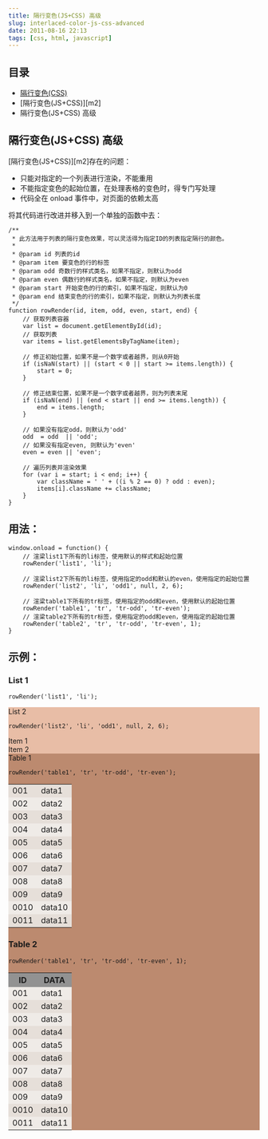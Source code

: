```yaml
---
title: 隔行变色(JS+CSS) 高级
slug: interlaced-color-js-css-advanced
date: 2011-08-16 22:13
tags: [css, html, javascript]
---
```


目录
------

 - [隔行变色(CSS)][m1]
 - [隔行变色(JS+CSS)][m2]
 - 隔行变色(JS+CSS) 高级

隔行变色(JS+CSS) 高级
---------------------------

[隔行变色(JS+CSS)][m2]存在的问题：

 - 只能对指定的一个列表进行渲染，不能重用
 - 不能指定变色的起始位置，在处理表格的变色时，得专门写处理
 - 代码全在 onload 事件中，对页面的依赖太高

将其代码进行改进并移入到一个单独的函数中去：

    /**
     * 此方法用于列表的隔行变色效果，可以灵活得为指定ID的列表指定隔行的颜色。
     *
     * @param id 列表的id
     * @param item 要变色的行的标签
     * @param odd 奇数行的样式类名，如果不指定，则默认为odd
     * @param even 偶数行的样式类名，如果不指定，则默认为even
     * @param start 开始变色的行的索引，如果不指定，则默认为0
     * @param end 结束变色的行的索引，如果不指定，则默认为列表长度
     */
    function rowRender(id, item, odd, even, start, end) {
        // 获取列表容器
        var list = document.getElementById(id);
        // 获取列表
        var items = list.getElementsByTagName(item);
        
        // 修正初始位置，如果不是一个数字或者越界，则从0开始
        if (isNaN(start) || (start < 0 || start >= items.length)) {
            start = 0;
        }
        
        // 修正结束位置，如果不是一个数字或者越界，则为列表末尾
        if (isNaN(end) || (end < start || end >= items.length)) {
            end = items.length;
        }
        
        // 如果没有指定odd，则默认为'odd'
        odd  = odd  || 'odd';
        // 如果没有指定even, 则默认为'even'
        even = even || 'even'; 
        
        // 遍历列表并渲染效果
        for (var i = start; i < end; i++) {
            var className = ' ' + ((i % 2 == 0) ? odd : even);
            items[i].className += className;
        }
    }

用法：
--------

    window.onload = function() {
        // 渲梁list1下所有的li标签，使用默认的样式和起始位置
        rowRender('list1', 'li');

        // 渲梁list2下所有的li标签，使用指定的odd和默认的even，使用指定的起始位置
        rowRender('list2', 'li', 'odd1', null, 2, 6);

        // 渲梁table1下所有的tr标签，使用指定的odd和even，使用默认的起始位置
        rowRender('table1', 'tr', 'tr-odd', 'tr-even');
        // 渲梁table2下所有的tr标签，使用指定的odd和even，使用指定的起始位置
        rowRender('table2', 'tr', 'tr-odd', 'tr-even', 1);
    }

示例：
--------

### List 1

`rowRender('list1', 'li');`

<ul id="list1" style="list-style-type: none; padding: 0px; margin: 0px;">
	<li class="odd"  style="background-color: #e8bda6;>Item 1</li>
	<li class="even" style="background-color: #e8aa89;>Item 2</li>
	<li class="odd"  style="background-color: #e8bda6;>Item 3</li>
	<li class="even" style="background-color: #e8aa89;>Item 4</li>
	<li class="odd"  style="background-color: #e8bda6;>Item 5</li>
	<li class="even" style="background-color: #e8aa89;>Item 6</li>
	<li class="odd"  style="background-color: #e8bda6;>Item 7</li>
	<li class="even" style="background-color: #e8aa89;>Item 8</li>
	<li class="odd"  style="background-color: #e8bda6;>Item 9</li>
	<li class="even" style="background-color: #e8aa89;>Item 10</li>
	<li class="odd"  style="background-color: #e8bda6;>Item 11</li>
</ul>

### List 2

`rowRender('list2', 'li', 'odd1', null, 2, 6);`

<ul id="list2" style="list-style-type: none; padding: 0px; margin: 0px;">
    <li>Item 1</li>
    <li>Item 2</li>
	<li class="odd1" style="background-color: #bc8a6f;>Item 3
	<li class="even" style="background-color: #e8aa89;>Item 4
	<li class="odd1" style="background-color: #bc8a6f;>Item 5
	<li class="even" style="background-color: #e8aa89;>Item 6
    <li>Item 7</li>
    <li>Item 8</li>
    <li>Item 9</li>
    <li>Item 10</li>
    <li>Item 11</li>
</ul>

### Table 1

`rowRender('table1', 'tr', 'tr-odd', 'tr-even');`

<table id="table1">
    <tbody>
        <tr class="tr-odd"  style="background-color: #e6dfd9;">
            <td>001</td>
            <td>data1</td>
        </tr>
        <tr class="tr-even" style="background-color: #efebe7;">
            <td>002</td>
            <td>data2</td>
        </tr>
        <tr class="tr-odd"  style="background-color: #e6dfd9;">
            <td>003</td>
            <td>data3</td>
        </tr>
        <tr class="tr-even" style="background-color: #efebe7;">
            <td>004</td>
            <td>data4</td>
        </tr>
        <tr class="tr-odd"  style="background-color: #e6dfd9;">
            <td>005</td>
            <td>data5</td>
        </tr>
        <tr class="tr-even" style="background-color: #efebe7;">
            <td>006</td>
            <td>data6</td>
        </tr>
        <tr class="tr-odd"  style="background-color: #e6dfd9;">
            <td>007</td>
            <td>data7</td>
        </tr>
        <tr class="tr-even" style="background-color: #efebe7;">
            <td>008</td>
            <td>data8</td>
        </tr>
        <tr class="tr-odd"  style="background-color: #e6dfd9;">
            <td>009</td>
            <td>data9</td>
        </tr>
        <tr class="tr-even" style="background-color: #efebe7;">
            <td>0010</td>
            <td>data10</td>
        </tr>
        <tr class="tr-odd"  style="background-color: #e6dfd9;">
            <td>0011</td>
            <td>data11</td>
        </tr>
    </tbody>
</table>

### Table 2

`rowRender('table1', 'tr', 'tr-odd', 'tr-even', 1);`

<table id="table2">
    <tbody>
        <tr>
            <th style="background-color: #929292;">ID</th>
            <th style="background-color: #929292;">DATA</th>
        </tr>
        <tr class="tr-even" style="background-color: #efebe7;">
            <td>001</td>
            <td>data1</td>
        </tr>
        <tr class="tr-odd" style="background-color: #e6dfd9;">
            <td>002</td>
            <td>data2</td>
        </tr>
        <tr class="tr-even" style="background-color: #efebe7;">
            <td>003</td>
            <td>data3</td>
        </tr>
        <tr class="tr-odd" style="background-color: #e6dfd9;">
            <td>004</td>
            <td>data4</td>
        </tr>
        <tr class="tr-even" style="background-color: #efebe7;">
            <td>005</td>
            <td>data5</td>
        </tr>
        <tr class="tr-odd" style="background-color: #e6dfd9;">
            <td>006</td>
            <td>data6</td>
        </tr>
        <tr class="tr-even" style="background-color: #efebe7;">
            <td>007</td>
            <td>data7</td>
        </tr>
        <tr class="tr-odd" style="background-color: #e6dfd9;">
            <td>008</td>
            <td>data8</td>
        </tr>
        <tr class="tr-even" style="background-color: #efebe7;">
            <td>009</td>
            <td>data9</td>
        </tr>
        <tr class="tr-odd" style="background-color: #e6dfd9;">
            <td>0010</td>
            <td>data10</td>
        </tr>
        <tr class="tr-even" style="background-color: #efebe7;">
            <td>0011</td>
            <td>data11</td>
        </tr>
    </tbody>
</table>

[m1]: http://www.g2w.me/2011/08/interlaced-color-css/
[m3]: http://www.g2w.me/2011/08/interlaced-color-js-css/

